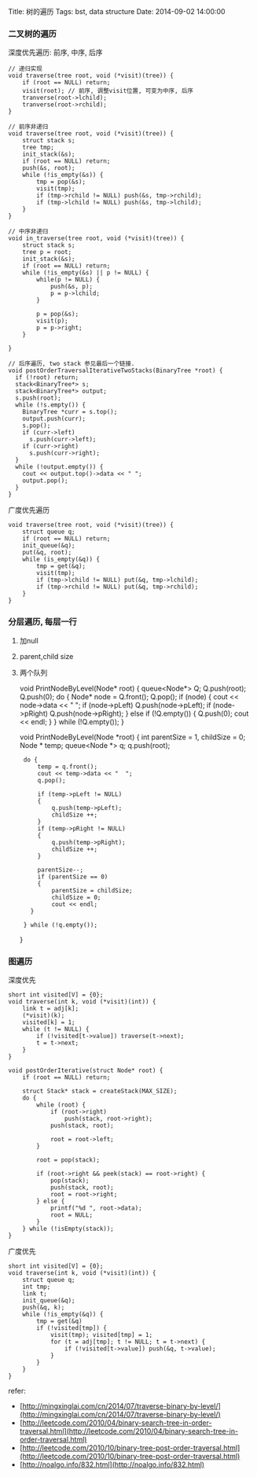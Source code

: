 Title: 树的遍历
Tags: bst, data structure 
Date: 2014-09-02 14:00:00

### 二叉树的遍历

深度优先遍历: 前序, 中序, 后序
    
    // 递归实现
    void traverse(tree root, void (*visit)(tree)) {
        if (root == NULL) return;
        visit(root); // 前序, 调整visit位置, 可变为中序, 后序
        tranverse(root->lchild);
        tranverse(root->rchild);
    }

    // 前序非递归
    void traverse(tree root, void (*visit)(tree)) {
        struct stack s;
        tree tmp;
        init_stack(&s);
        if (root == NULL) return;
        push(&s, root);
        while (!is_empty(&s)) {
            tmp = pop(&s);
            visit(tmp);
            if (tmp->rchild != NULL) push(&s, tmp->rchild);
            if (tmp->lchild != NULL) push(&s, tmp->lchild);
        }
    }

    // 中序非递归
    void in_traverse(tree root, void (*visit)(tree)) {
        struct stack s;
        tree p = root;
        init_stack(&s);
        if (root == NULL) return;
        while (!is_empty(&s) || p != NULL) {
            while(p != NULL) {
                push(&s, p);
                p = p->lchild;
            }

            p = pop(&s);
            visit(p);
            p = p->right;
        }

    }

    // 后序遍历, two stack 参见最后一个链接.
    void postOrderTraversalIterativeTwoStacks(BinaryTree *root) {
      if (!root) return;
      stack<BinaryTree*> s;
      stack<BinaryTree*> output;
      s.push(root);
      while (!s.empty()) {
        BinaryTree *curr = s.top();
        output.push(curr);
        s.pop();
        if (curr->left)
          s.push(curr->left);
        if (curr->right)
          s.push(curr->right);
      }
      while (!output.empty()) {
        cout << output.top()->data << " ";
        output.pop();
      }
    }



广度优先遍历

    void traverse(tree root, void (*visit)(tree)) {
        struct queue q;
        if (root == NULL) return;
        init_queue(&q);
        put(&q, root);
        while (is_empty(&q)) {
            tmp = get(&q);
            visit(tmp);
            if (tmp->lchild != NULL) put(&q, tmp->lchild);
            if (tmp->rchild != NULL) put(&q, tmp->rchild);
        }
    }

### 分层遍历, 每层一行
1. 加null
2. parent,child size
3. 两个队列

    void PrintNodeByLevel(Node* root) {
        queue<Node*> Q;
        Q.push(root);
        Q.push(0);
        do {
            Node* node = Q.front();
            Q.pop();
            if (node) {
                cout << node->data << " ";
                if (node->pLeft)
                    Q.push(node->pLeft);
                if (node->pRight)
                    Q.push(node->pRight);
            }
            else if (!Q.empty()) {
                Q.push(0);
                cout << endl;
            }
        } while (!Q.empty());
    }

    void PrintNodeByLevel(Node *root) {
        int parentSize = 1, childSize = 0;
        Node * temp;
        queue<Node *> q;
        q.push(root);

        do {
            temp = q.front();
            cout << temp->data << "  ";
            q.pop();

            if (temp->pLeft != NULL)
            {
                q.push(temp->pLeft);
                childSize ++;
            }
            if (temp->pRight != NULL)
            {
                q.push(temp->pRight);
                childSize ++;
            }

            parentSize--;
            if (parentSize == 0)
            {
                parentSize = childSize;
                childSize = 0;
                cout << endl;
          }

        } while (!q.empty());
    }

### 图遍历

深度优先

    short int visited[V] = {0};
    void traverse(int k, void (*visit)(int)) {
        link t = adj[k];
        (*visit)(k);
        visited[k] = 1;
        while (t != NULL) {
            if (!visited[t->value]) traverse(t->next);
            t = t->next;
        }
    }

    void postOrderIterative(struct Node* root) {
        if (root == NULL) return;
         
        struct Stack* stack = createStack(MAX_SIZE);
        do {
            while (root) {
                if (root->right)
                    push(stack, root->right);
                push(stack, root);
     
                root = root->left;
            }
     
            root = pop(stack);
     
            if (root->right && peek(stack) == root->right) {
                pop(stack);
                push(stack, root);
                root = root->right;
            } else {
                printf("%d ", root->data);
                root = NULL;
            }
        } while (!isEmpty(stack));
    }

广度优先

    short int visited[V] = {0};
    void traverse(int k, void (*visit)(int)) {
        struct queue q;
        int tmp;
        link t;
        init_queue(&q);
        push(&q, k);
        while (!is_empty(&q)) {
            tmp = get(&q)
            if (!visited[tmp]) {
                visit(tmp); visited[tmp] = 1;
                for (t = adj[tmp]; t != NULL; t = t->next) {
                    if (!visited[t->value]) push(&q, t->value);
                }
            }
        }
    }

refer:

- [http://mingxinglai.com/cn/2014/07/traverse-binary-by-level/](http://mingxinglai.com/cn/2014/07/traverse-binary-by-level/)
- [http://leetcode.com/2010/04/binary-search-tree-in-order-traversal.html](http://leetcode.com/2010/04/binary-search-tree-in-order-traversal.html)
- [http://leetcode.com/2010/10/binary-tree-post-order-traversal.html](http://leetcode.com/2010/10/binary-tree-post-order-traversal.html)
- [http://noalgo.info/832.html](http://noalgo.info/832.html)
